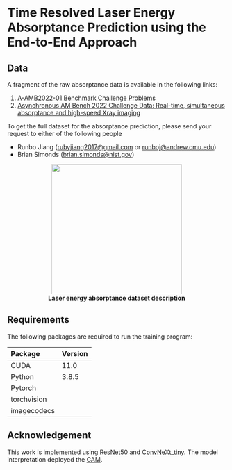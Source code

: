 # Time Resolved Laser Energy Absorptance Prediction using the End-to-End Approach

## Data
A fragment of the raw absorptance data is available in the following links:
1. [A-AMB2022-01 Benchmark Challenge Problems](https://www.nist.gov/ambench/amb2022-01-benchmark-challenge-problems)
2. [Asynchronous AM Bench 2022 Challenge Data: Real-time, simultaneous absorptance and high-speed Xray imaging](https://data.nist.gov/od/id/mds2-2525)

To get the full dataset for the absorptance prediction, please send your request to either of the following people
* Runbo Jiang (rubyjiang2017@gmail.com or runboj@andrew.cmu.edu)
* Brian Simonds (brian.simonds@nist.gov)

<p align="center">
<img src="docs/absorptance_dataset.png" height="300">
<br>
<b>Laser energy absorptance dataset description</b>
</p>

## Requirements
The following packages are required to run the training program:

| Package  | Version  |
| :------------ |:---------------|
| CUDA                  | 11.0    |
| Python                | 3.8.5   |
| Pytorch |
| torchvision |
| imagecodecs |



## Acknowledgement
This work is implemented using [ResNet50](https://github.com/KaimingHe/deep-residual-networks) and [ConvNeXt_tiny](https://github.com/facebookresearch/ConvNeXt). The model interpretation deployed the [CAM](https://github.com/jacobgil/pytorch-grad-cam). 

